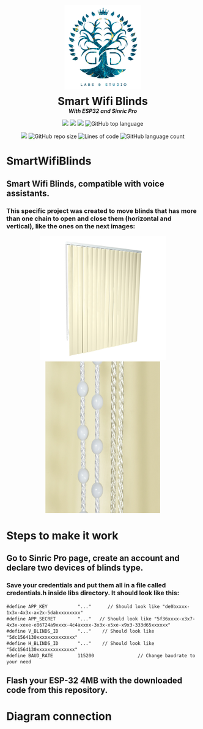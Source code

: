 <p align="center">
  <img align="center" width="200" src="https://github.com/MemoOR/SmartWifiBlinds/blob/master/assets/README/logo_gdcode.png">
  <h1 align="center" style="margin: 0 auto 0 auto;">Smart Wifi Blinds</h1>
  <h5 align="center" style="margin: 0 auto 0 auto;">With ESP32 and Sinric Pro</h5>
</p>

<p align="center">
    <img src="https://img.shields.io/github/last-commit/MemoOR/SmartWifiBlinds">
    <img src="https://img.shields.io/github/issues/MemoOR/SmartWifiBlinds?label=issues">
    <img src="https://img.shields.io/github/stars/MemoOR/SmartWifiBlinds?color=purple&">
    <img alt="GitHub top language" src="https://img.shields.io/github/languages/top/MemoOR/SmartWifiBlinds?color=purple">
</p>

<p align="center">
  <img src="https://img.shields.io/github/languages/code-size/MemoOR/SmartWifiBlinds?color=purple">
  <img alt="GitHub repo size" src="https://img.shields.io/github/repo-size/MemoOR/SmartWifiBlinds?color=purple">
  <img alt="Lines of code" src="https://img.shields.io/tokei/lines/github/MemoOR/SmartWifiBlinds?color=purple&label=total%20lines%20in%20repo">
  <img alt="GitHub language count" src="https://img.shields.io/github/languages/count/MemoOR/SmartWifiBlinds?color=purple">
</p>

# SmartWifiBlinds

## Smart Wifi Blinds, compatible with voice assistants.
### This specific project was created to move blinds that has more than one chain to open and close them (horizontal and vertical), like the ones on the next images:
<p align="center">
  <span align="left">
    <img width="330" src="https://github.com/MemoOR/SmartWifiBlinds/blob/master/assets/README/blinds_1.png">
  </span>

  <span align="right">
    <img width="300" height="395.47" src="https://github.com/MemoOR/SmartWifiBlinds/blob/master/assets/README/blinds_2.png">
  </span>
</p>

# Steps to make it work
## Go to Sinric Pro page, create an account and declare two devices of blinds type.
### Save your credentials and put them all in a file called credentials.h inside libs directory. It should look like this:

```
#define APP_KEY           "..."      // Should look like "de0bxxxx-1x3x-4x3x-ax2x-5dabxxxxxxxx"
#define APP_SECRET        "..."   // Should look like "5f36xxxx-x3x7-4x3x-xexe-e86724a9xxxx-4c4axxxx-3x3x-x5xe-x9x3-333d65xxxxxx"
#define V_BLINDS_ID       "..."    // Should look like "5dc1564130xxxxxxxxxxxxxx"
#define H_BLINDS_ID       "..."    // Should look like "5dc1564130xxxxxxxxxxxxxx"
#define BAUD_RATE         115200                // Change baudrate to your need
```

## Flash your ESP-32 4MB with the downloaded code from this repository.

# Diagram connection
